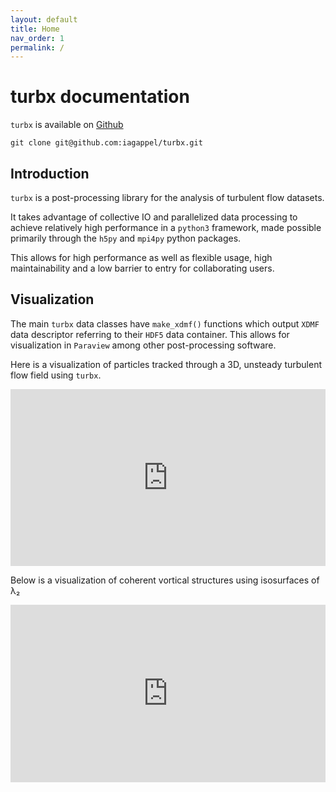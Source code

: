 ```yaml
---
layout: default
title: Home
nav_order: 1
permalink: /
---
```


# **turbx documentation**

`turbx` is available on [Github](https://github.com/iagappel/turbx)

```
git clone git@github.com:iagappel/turbx.git
```

## Introduction

`turbx` is a post-processing library for the analysis of turbulent flow datasets.
<!--- -->
It takes advantage of collective IO and parallelized data processing to achieve relatively high performance in a `python3` framework, made possible primarily through the `h5py` and `mpi4py` python packages.
<!--- -->
This allows for high performance as well as flexible usage, high maintainability and a low barrier to entry for collaborating users.

## Visualization

The main `turbx` data classes have `make_xdmf()` functions which output `XDMF` data descriptor referring to their `HDF5` data container. This allows for visualization in `Paraview` among other post-processing software.

<!---
This is a comment
-->

<!---
<iframe
width="560" height="315"
src="https://www.youtube.com/embed/5C8hO6LaZXU?vq=hd1440" 
frameborder="0"
allow="accelerometer; autoplay; encrypted-media; gyroscope; picture-in-picture" 
allowfullscreen></iframe>
-->

<style>
.yt {
  position: relative;
  display: block;
  width: 100%; /* width of iframe wrapper */
  height: 0;
  margin: auto;
  padding: 0% 0% 56.25%; /* 16:9 ratio */
  overflow: hidden;
}
.yt iframe {
  position: absolute;
  top: 0; bottom: 0; left: 0;
  width: 100%;
  height: 100%;
  border: 0;
}
</style>

<!---
============================================================
-->

Here is a visualization of particles tracked through a 3D, unsteady turbulent flow field using `turbx`.

<div class="yt">
  <iframe
  width="560" height="315"
  src="https://www.youtube.com/embed/5C8hO6LaZXU?vq=hd2160" 
  frameborder="0"
  allow="accelerometer; autoplay; encrypted-media; gyroscope; picture-in-picture" 
  allowfullscreen></iframe>
</div>

<!---
... more examples needed! ...
-->

Below is a visualization of coherent vortical structures using isosurfaces of λ₂

<div class="yt">
  <iframe
  width="560" height="315"
  src="https://www.youtube.com/embed/Acm9t23uOY8" 
  frameborder="0"
  allow="accelerometer; autoplay; encrypted-media; gyroscope; picture-in-picture" 
  allowfullscreen></iframe>
</div>
